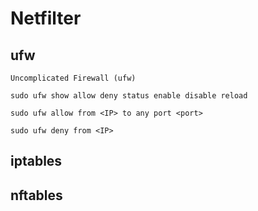 # Netfilter

## ufw
	Uncomplicated Firewall (ufw)
```
sudo ufw show allow deny status enable disable reload
```
```
sudo ufw allow from <IP> to any port <port>
```
```
sudo ufw deny from <IP> 
```

## iptables

## nftables
